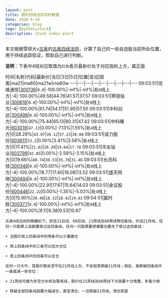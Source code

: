 ```yaml
---
layout: post
title: 股价四线法则实时数据
date: 2020-5-10
categories: blog
tags: [python,stock]
description: stock index alert
---
```



本文根据雪球大v[古泉](https://xueqiu.com/u/7148646888)的[古泉四线法则](https://xueqiu.com/7148646888/130498192)，计算了自己的一些自选股当前所处位置，用于持续追踪验证，帮助自己进行判断。

**说明**：下表中4线对应取值为`红色`表示最新价处于对应指标上方，属正面

时间|名称|代码|最新价|当日|3日|5日|位置|变动|距离|ma21|ma60|ma21w|ma60w
---|---|---|---|---|---|---|---|---
09:03:51|信维通信|[300136](https://xueqiu.com/S/SZ300136)|`0.0`|-100.00%|-inf%|-inf%|处`0`线上方|-4|-100.00%|49.58|44.76|41.57|37.57
09:03:51|寒锐钴业|[300618](https://xueqiu.com/S/SZ300618)|`0.0`|-100.00%|-inf%|-inf%|处`0`线上方|-4|-100.00%|61.74|54.17|51.90|57.50
09:03:51|中科创达|[300496](https://xueqiu.com/S/SZ300496)|`0.0`|-100.00%|-inf%|-inf%|处`0`线上方|-4|-100.00%|75.44|65.13|60.31|47.42
09:03:51|中科曙光|[603019](https://xueqiu.com/S/SH603019)|`47.13`|0.00%|-7.13%|1.55%|处`4`线上方|0|28.29%|`43.07`|`39.12`|`37.23`|`30.08`
09:03:51|诺力股份|[603611](https://xueqiu.com/S/SH603611)|`23.2`|0.00%|3.41%|3.58%|处`4`线上方|0|17.41%|`21.62`|`20.39`|`19.64`|`17.78`
09:03:51|华友钴业|[603799](https://xueqiu.com/S/SH603799)|`42.85`|0.00%|-2.59%|-3.15%|处`4`线上方|0|19.66%|`40.74`|`36.53`|`35.70`|`31.48`
09:03:51|长亮科技|[300348](https://xueqiu.com/S/SZ300348)|`0.0`|-100.00%|-inf%|-inf%|处`0`线上方|-4|-100.00%|18.77|17.40|16.08|13.52
09:03:51|盛天网络|[300494](https://xueqiu.com/S/SZ300494)|`0.0`|-100.00%|-inf%|-inf%|处`0`线上方|-4|-100.00%|22.91|17.67|15.64|14.03
09:03:51|金证股份|[600446](https://xueqiu.com/S/SH600446)|`22.22`|0.00%|-1.35%|-5.03%|处`4`线上方|0|15.90%|`20.48`|`18.32`|`18.42`|`19.63`
09:04:51|赢时胜|[300377](https://xueqiu.com/S/SZ300377)|`0.0`|-100.00%|-inf%|-inf%|处`0`线上方|-4|-100.00%|9.11|9.38|9.53|10.67

```
古泉4线法则的精髓如下。抓住21日线、60日线、21周线及60周线等四条线，外加21月线，任何一只股票上涨都要穿过这四条线，任何一只股票要想爆雷也要先下穿过这四条线：

+ 当股价爬上四条线中的两条可以少量建仓

+ 爬上四条线中的三条可以加大仓位

+ 爬上四条线中的四条可以全仓

任何一只大牛，其股价都会坚守在21月线上方，不会轻易跌破21月线；相反，每跌破四条线中一条就减一些仓位：

+ 21周线可做为多空分水岭及警戒线，股价在21周线及60周线下方就要十分慎重，多看少做

+ 跌破全部四条线就要大幅减仓，甚至清仓，一旦跌破21月线，清仓观望
```